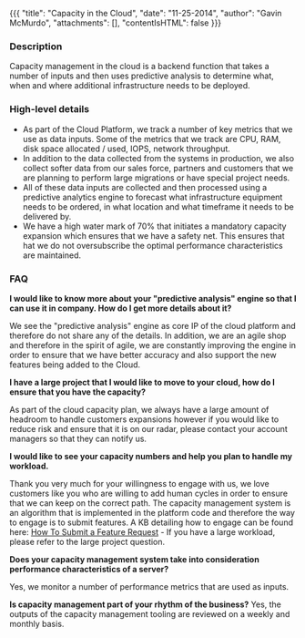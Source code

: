 {{{
  "title": "Capacity in the Cloud",
  "date": "11-25-2014",
  "author": "Gavin McMurdo",
  "attachments": [],
  "contentIsHTML": false
}}}

### Description

Capacity management in the cloud is a backend function that takes a number of inputs and then uses predictive analysis to determine what, when and where additional infrastructure needs to be deployed.

### High-level details

* As part of the Cloud Platform, we track a number of key metrics that we use as data inputs. Some of the metrics that we track are CPU, RAM, disk space allocated / used, IOPS, network throughput.
* In addition to the data collected from the systems in production, we also collect softer data from our sales force, partners and customers that we are planning to perform large migrations or have special project needs.
* All of these data inputs are collected and then processed using a predictive analytics engine to forecast what infrastructure equipment needs to be ordered, in what location and what timeframe it needs to be delivered by.
* We have a high water mark of 70% that initiates a mandatory capacity expansion which ensures that we have a safety net. This ensures that hat we do not oversubscribe the optimal performance characteristics are maintained.

### FAQ

**I would like to know more about your "predictive analysis" engine so that I can use it in company. How do I get more details about it?**

We see the "predictive analysis" engine as core IP of the cloud platform and therefore do not share any of the details. In addition, we are an agile shop and therefore in the spirit of agile, we are constantly improving the engine
in order to ensure that we have better accuracy and also support the new features being added to the Cloud.

**I have a large project that I would like to move to your cloud, how do I ensure that you have the capacity?**

As part of the cloud capacity plan, we always have a large amount of headroom to handle customers expansions however if you would like to reduce risk and ensure that it is on our radar, please contact your account managers so that they can notify us.

**I would like to see your capacity numbers and help you plan to handle my workload.**

Thank you very much for your willingness to engage with us, we love customers like you who are willing to add human cycles in order to ensure that we can keep on the correct path. The capacity management system is an algorithm that is implemented in the platform code and therefore the way to engage is to submit features. A KB detailing how to engage can be found here: [How To Submit a Feature Request](../Support/how-do-i-submit-a-feature-request.md) - If you have a large workload, please refer to the large project question.

**Does your capacity management system take into consideration performance characteristics of a server?**

Yes, we monitor a number of performance metrics that are used as inputs.

**Is capacity management part of your rhythm of the business?**
Yes, the outputs of the capacity management tooling are reviewed on a weekly and monthly basis.
